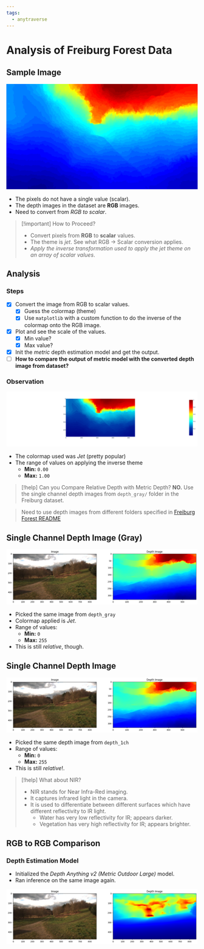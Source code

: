 ```yaml
---
tags:
  - anytraverse
---
```

# Analysis of Freiburg Forest Data

## Sample Image

![sample freiburg](../assets/depth-anything-sample-image.png)

- The pixels do not have a single value (scalar).
- The depth images in the dataset are **RGB** images.
- Need to convert from *RGB to scalar*.

> [!important] How to Proceed?
> - Convert pixels from **RGB** to **scalar** values.
> - The theme is *jet*. See what RGB -> Scalar conversion applies.
> - *Apply the inverse transformation used to apply the jet theme on an array of scalar values*.

## Analysis

### Steps

- [x] Convert the image from RGB to scalar values.
	- [x] Guess the colormap (theme)
	- [x] Use `matplotlib` with a custom function to do the inverse of the colormap onto the RGB image.
- [x] Plot and see the scale of the values.
	- [x] Min value?
	- [x] Max value?
- [x] Init the *metric* depth estimation model and get the output.
- [ ] **How to compare the output of metric model with the converted depth image from dataset?**

### Observation

![jet to scalar](../assets/jet-to-scalar-depth-freiburg.png)

- The colormap used was *Jet* (pretty popular)
- The range of values on applying the inverse theme
	- **Min:** `0.00`
	- **Max:** `1.00`

> [!help] Can you Compare Relative Depth with Metric Depth?
> **NO.**
> Use the single channel depth images from `depth_gray/` folder in the Freiburg dataset.

> Need to use depth images from different folders specified in [Freiburg Forest README](Freiburg%20Forest%20README.md)

## Single Channel Depth Image (Gray)

![Single channel depth](../assets/image-vs-depth_freiburg.png)

- Picked the same image from `depth_gray`
- Colormap applied is *Jet*.
- Range of values:
	- **Min:** `0`
	- **Max:** `255`
- This is still *relative*, though.

## Single Channel Depth Image

![rgb-vs-depth-gray_freiburg](../assets/Pasted%20image%2020241203152607.png)

- Picked the same depth image from `depth_1ch`
- Range of values:
	- **Min:** `0`
	- **Max:** `255`
- This is still *relative*!.

> [!help] What about NIR?
> - NIR stands for Near Infra-Red imaging.
> - It captures infrared light in the camera.
> - It is used to differentiate between different surfaces which have different reflectivity to IR light.
> 	- Water has very low reflectivity for IR; appears darker.
> 	- Vegetation has very high reflectivity for IR; appears brighter.

## RGB to RGB Comparison

### Depth Estimation Model

- Initialized the *Depth Anything v2 (Metric Outdoor Large)* model.
- Ran inference on the same image again.

![Results](../assets/image-vs-depth-anything-output.png)